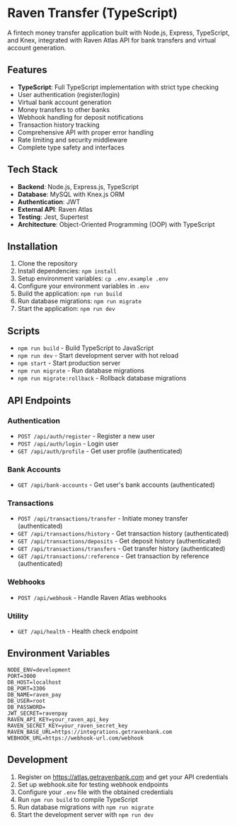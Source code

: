 # Raven Transfer (TypeScript)

A fintech money transfer application built with Node.js, Express, TypeScript, and Knex, integrated with Raven Atlas API for bank transfers and virtual account generation.

## Features

- **TypeScript**: Full TypeScript implementation with strict type checking
- User authentication (register/login)
- Virtual bank account generation
- Money transfers to other banks
- Webhook handling for deposit notifications
- Transaction history tracking
- Comprehensive API with proper error handling
- Rate limiting and security middleware
- Complete type safety and interfaces

## Tech Stack

- **Backend**: Node.js, Express.js, TypeScript
- **Database**: MySQL with Knex.js ORM
- **Authentication**: JWT
- **External API**: Raven Atlas
- **Testing**: Jest, Supertest
- **Architecture**: Object-Oriented Programming (OOP) with TypeScript


## Installation

1. Clone the repository
2. Install dependencies: `npm install`
3. Setup environment variables: `cp .env.example .env`
4. Configure your environment variables in `.env`
5. Build the application: `npm run build`
6. Run database migrations: `npm run migrate`
7. Start the application: `npm run dev`

## Scripts

- `npm run build` - Build TypeScript to JavaScript
- `npm run dev` - Start development server with hot reload
- `npm start` - Start production server
- `npm run migrate` - Run database migrations
- `npm run migrate:rollback` - Rollback database migrations

## API Endpoints

### Authentication
- `POST /api/auth/register` - Register a new user
- `POST /api/auth/login` - Login user
- `GET /api/auth/profile` - Get user profile (authenticated)

### Bank Accounts
- `GET /api/bank-accounts` - Get user's bank accounts (authenticated)

### Transactions
- `POST /api/transactions/transfer` - Initiate money transfer (authenticated)
- `GET /api/transactions/history` - Get transaction history (authenticated)
- `GET /api/transactions/deposits` - Get deposit history (authenticated)
- `GET /api/transactions/transfers` - Get transfer history (authenticated)
- `GET /api/transactions/:reference` - Get transaction by reference (authenticated)

### Webhooks
- `POST /api/webhook` - Handle Raven Atlas webhooks

### Utility
- `GET /api/health` - Health check endpoint


## Environment Variables

```
NODE_ENV=development
PORT=3000
DB_HOST=localhost
DB_PORT=3306
DB_NAME=raven_pay
DB_USER=root
DB_PASSWORD=
JWT_SECRET=ravenpay
RAVEN_API_KEY=your_raven_api_key
RAVEN_SECRET_KEY=your_raven_secret_key
RAVEN_BASE_URL=https://integrations.getravenbank.com
WEBHOOK_URL=https://webhook-url.com/webhook
```

## Development

1. Register on https://atlas.getravenbank.com and get your API credentials
2. Set up webhook.site for testing webhook endpoints
3. Configure your `.env` file with the obtained credentials
4. Run `npm run build` to compile TypeScript
5. Run database migrations with `npm run migrate`
6. Start the development server with `npm run dev`
